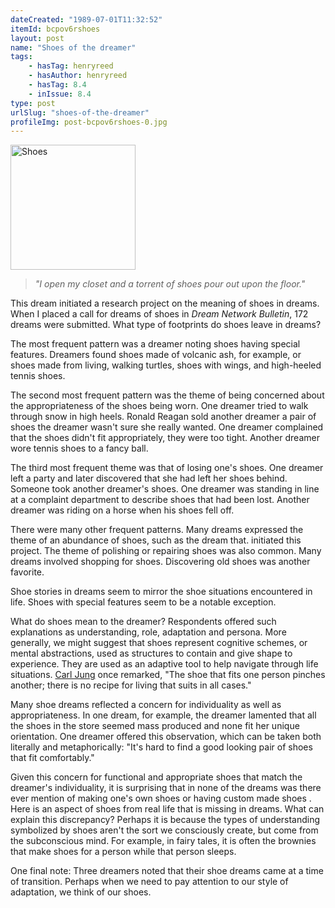 ```yaml
---
dateCreated: "1989-07-01T11:32:52"
itemId: bcpov6rshoes
layout: post
name: "Shoes of the dreamer"
tags:
    - hasTag: henryreed
    - hasAuthor: henryreed
    - hasTag: 8.4
    - inIssue: 8.4
type: post
urlSlug: "shoes-of-the-dreamer"
profileImg: post-bcpov6rshoes-0.jpg
---
```


<img src="../images/post-bcpov6rshoes-0.jpg" width="200" height="auto" alt="Shoes"/>

> _"I open my closet and a torrent of shoes pour out upon the floor."_

This dream initiated a research project on the meaning of shoes in dreams. When I placed a call for dreams of shoes in _Dream Network Bulletin_, 172 dreams were submitted. What type of footprints do shoes leave in dreams?

The most frequent pattern was a dreamer noting shoes having special features. Dreamers found shoes made of volcanic ash, for example, or shoes made from living, walking turtles, shoes with wings, and high-heeled tennis shoes.

The second most frequent pattern was the theme of being concerned about the appropriateness of the shoes being worn. One dreamer tried to walk through snow in high heels. Ronald Reagan sold another dreamer a pair of shoes the dreamer wasn't sure she really wanted. One dreamer complained that the shoes didn't fit appropriately, they were too tight. Another dreamer wore tennis shoes to a fancy ball.

The third most frequent theme was that of losing one's shoes. One dreamer left a party and later discovered that she had left her shoes behind. Someone took another dreamer's shoes. One dreamer was standing in line at a complaint department to describe shoes that had been lost. Another dreamer was riding on a horse when his shoes fell off.

<div id="supporters-mobile"></div>

There were many other frequent patterns. Many dreams expressed the theme of an abundance of shoes, such as the dream that. initiated this project. The theme of polishing or repairing shoes was also common. Many dreams involved shopping for shoes. Discovering old shoes was another favorite.

Shoe stories in dreams seem to mirror the shoe situations encountered in life. Shoes with special features seem to be a notable exception.

What do shoes mean to the dreamer? Respondents offered such explanations as understanding, role, adaptation and persona. More generally, we might suggest that shoes represent cognitive schemes, or mental abstractions, used as structures to contain and give shape to experience. They are used as an adaptive tool to help navigate through life situations. [Carl Jung](../topic~jung_and_dreams) once remarked, "The shoe that fits one person pinches another; there is no recipe for living that suits in all cases."

Many shoe dreams reflected a concern for individuality as well as appropriateness. In one dream, for example, the dreamer lamented that all the shoes in the store seemed mass produced and none fit her unique orientation. One dreamer offered this observation, which can be taken both literally and metaphorically: "It's hard to find a good looking pair of shoes that fit comfortably."

Given this concern for functional and appropriate shoes that match the dreamer's individuality, it is surprising that in none of the dreams was there ever mention of making one's own shoes or having custom made shoes . Here is an aspect of shoes from real life that is missing in dreams. What can explain this discrepancy? Perhaps it is because the types of understanding symbolized by shoes aren't the sort we consciously create, but come from the subconscious mind. For example, in fairy tales, it is often the brownies that make shoes for a person while that person sleeps.

One final note: Three dreamers noted that their shoe dreams came at a time of transition. Perhaps when we need to pay attention to our style of adaptation, we think of our shoes.
